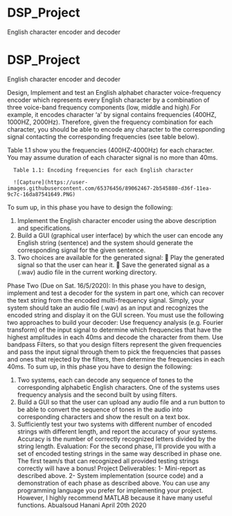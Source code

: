 # DSP_Project
English character encoder and decoder
# DSP_Project
English character encoder and decoder

Design, Implement and test an English alphabet character voice-frequency encoder which represents every English character by a 
combination of three voice-band frequency components (low, middle and high).For example, it encodes character ‘a’ by signal contains
frequencies (400HZ, 1000HZ, 2000Hz).
Therefore, given the frequency combination for each character, you should be able to encode any character to the corresponding signal 
contacting the corresponding frequencies (see table below).

Table 1.1 show you the frequencies (400HZ-4000Hz) for each character. 
You may assume duration of each character signal is no more than 40ms.


      Table 1.1: Encoding frequencies for each English character
      
      ![Capture](https://user-images.githubusercontent.com/65376456/89062467-2b545880-d36f-11ea-9c7c-16da87541649.PNG)


To sum up, in this phase you have to design the following:
1. Implement the English character encoder using the above description and specifications.
2. Build a GUI (graphical user interface) by which the user can encode any English string (sentence) 
and the system should generate the corresponding signal for the given sentence.
3. Two choices are available for the generated signal:
 Play the generated signal so that the user can hear it.
 Save the generated signal as a (.wav) audio file in the current working directory.


Phase Two (Due on Sat. 16/5/2020):
In this phase you have to design, implement and test a decoder for the system in part one, which can recover the text string from the encoded multi-frequency signal. Simply,
your system should take an audio file (.wav) as an input and recognizes the encoded string and display it on the GUI screen.
You must use the following two approaches to build your decoder:
Use frequency analysis (e.g. Fourier transform) of the input signal to determine which frequencies that have the highest amplitudes in each 40ms and decode the character from them.
Use bandpass Filters, so that you design filters represent the given frequencies and pass the input signal through them to pick the frequencies that passes and ones that rejected by the filters, then determine the frequencies in each 40ms.
To sum up, in this phase you have to design the following:
1. Two systems, each can decode any sequence of tones to the corresponding alphabetic English characters. One of the systems uses frequency analysis and the second built by using filters.
2. Build a GUI so that the user can upload any audio file and a run button to be able to convert the sequence of tones in the audio into corresponding characters and show the result on a text box.
3. Sufficiently test your two systems with different number of encoded strings with different length, and report the accuracy of your systems. Accuracy is the number of correctly recognized letters divided by the string length.
Evaluation:
For the second phase, I’ll provide you with a set of encoded testing strings in the same way described in phase one. The first team/s that can recognized all provided testing strings correctly will have a bonus!
Project Deliverables:
1- Mini-report as described above.
2- System implementation (source code) and a demonstration of each phase as described above.
You can use any programming language you prefer for implementing your project. However, I highly recommend MATLAB because it have many useful functions.
Abualsoud Hanani
April 20th 2020
